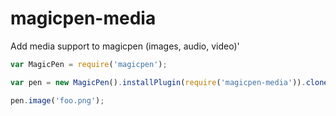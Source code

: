 # magicpen-media
Add media support to magicpen (images, audio, video)'

```javascript
var MagicPen = require('magicpen');

var pen = new MagicPen().installPlugin(require('magicpen-media')).clone('html');

pen.image('foo.png');
```
